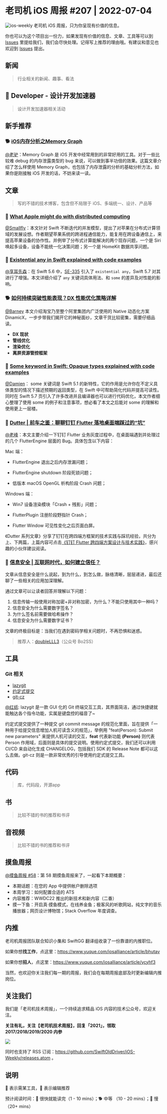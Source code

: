 # 老司机 iOS 周报 #207 | 2022-07-04

![ios-weekly](https://github.com/SwiftOldDriver/iOS-Weekly/blob/master/assets/ios-weekly.png?raw=true)
老司机 iOS 周报，只为你呈现有价值的信息。

你也可以为这个项目出一份力，如果发现有价值的信息、文章、工具等可以到 [Issues](https://github.com/SwiftOldDriver/iOS-Weekly/issues) 里提给我们，我们会尽快处理。记得写上推荐的理由哦。有建议和意见也欢迎到 [Issues](https://github.com/SwiftOldDriver/iOS-Weekly/issues) 提出。

## 新闻

> 行业相关的新闻、趣事、看法

##  Developer - 设计开发加速器

> 设计开发加速器相关活动

## 新手推荐

### 🐕 [iOS内存分析之Memory Graph](https://mp.weixin.qq.com/s/siwMWiSGcCyk-CVPcNjHMw)

[@老驴](https://weibo.com/u/6090610445)：Memory Graph 是 iOS 开发中经常用到的非常好用的工具。对于一些比较难 debug 的内存泄露类型的 bug 来说，可以做到事半功倍的效果。这篇文章介绍了怎么样使用 Memory Graph，也包括了内存泄露的分析的基础分析方法，如果你是刚接触 iOS 开发的话，不妨来读一读。

## 文章

> 写的不错的技术博客，包含但不局限于 iOS、多端统一、设计、产品等

### 🐎 [What Apple might do with distributed computing](https://rhonabwy.com/2022/06/01/what-apple-might-do-with-distributed-computing/)

[@Smallfly](https://github.com/iostalks)：本文针对 Swift 不断迭代的并发模型，提出了对苹果在分布式计算领域的发展设想。作者期望苹果系统的跨进程通信能力，能复用在跨设备通信上，来提高苹果设备的协作性。并例举了分布式计算能解决的两个现存问题，一个是 Siri 唤起多设备，设备不能统一化决策问题；另一个是 HomeKit 数据共享问题。

### 🐎 [Existential any in Swift explained with code examples](https://www.avanderlee.com/swift/existential-any/)

[@享耳先森](https://github.com/iblacksun)：在 Swift 5.6 中，[SE-335](https://github.com/apple/swift-evolution/blob/main/proposals/0335-existential-any.md) 引入了 `existential any`，Swift 5.7 对其进行了增强。本文详细介绍了 `any` 关键词具体用法、和 `some` 的差异及对性能的影响。

### 🐕 [如何持续突破性能表现？DX 性能优化策略详解](https://mp.weixin.qq.com/s/E-ep8vIQpIIMCUhGGxdS0Q)

[@Barney](https://github.com/BarneyZhaoooo) 本文介绍淘宝乃至整个阿里集团内广泛使用的 Native 动态化方案 DinamicX，一步步带我们揭开它的神秘面纱，文章干货比较密集，需要仔细品读。

- **DX 现状**
- **管线优化**
- **渲染优化**
- **离屏资源管控框架**


### 🐎 [Some keyword in Swift: Opaque types explained with code examples](https://www.avanderlee.com/swift/some-opaque-types/)

[@Damien](https://github.com/ZengyiMa)： some 关键词是 Swift 5.1 的新特性，它的作用是允许你在不定义具体类型的情况下描述预期的返回类型，在 Swift 中可帮助简化代码并提高可读性。同时在 Swift 5.7 页引入了许多改进并且编译器也可以进行代码优化，本文作者细心整理了使用 some 的例子和注意事项，想必看了本文之后能对 some 的理解和使用更上一层楼。

### 🐎 [Dutter | 前车之鉴：聊聊钉钉 Flutter 落地桌面端踩过的“坑”](https://mp.weixin.qq.com/s/53pZQgDI642dWQPY2CdkiA)

[@老峰](https://github.com/gesantung)：本文主要介绍一下钉钉 Flutter 业务灰度过程中，在桌面端遇到并处理过的几个 FlutterEngine 层面的 Bug。具体包含以下内容：

Mac 端：

- FlutterEngine 退出之后内存泄漏问题；

- FlutterEngine shutdown 阶段死锁问题；

- 低版本 macOS OpenGL 析构阶段 Crash 问题；

Windows 端：

- Win7 设备渲染模块「Crash + 残影」问题；

- FlutterPlugin 注册阶段野指针 Crash；

- Flutter Window 可见性变化之后页面白屏。

《Dutter 系列文章》分享了钉钉在跨四端方框架的技术实践与踩坑经验，共分为上、下两篇，上篇内容可点击[《钉钉 Flutter 跨四端方案设计与技术实践》](https://mp.weixin.qq.com/s?__biz=Mzg4MDY0ODk0Ng==&mid=2247486687&idx=1&sn=f928b90fb1d3964970dc0c6b0d9f11f9&chksm=cf70bb42f80732549e87b91ca1ad72a758db06d890249c8ac47cfc86c2689556f8ba84d51946&scene=21#wechat_redirect)，感兴趣的小伙伴建议阅读。

### 🐎 [信息安全 | 互联网时代，如何建立信任？](https://mp.weixin.qq.com/s?__biz=Mzg3MjcxNzUxOQ==&mid=2247484972&idx=1&sn=4f0d819e8ab9456bd2ee81942abb3f22&chksm=ceea4b8cf99dc29ad27798c860c9db89621d81497fb6a5d206ed0602d75cffbb1bfdbec5809a&token=2062691669&lang=zh_CN#rd)

文章从信息安全是什么说起，到为什么，到怎么做，脉络清晰，层层递进，最后还聊了一些相关的应用加深理解。

通过文章可以让读者回答并理解以下问题：

1. 信息传输一般使用对称加密+非对称加密，为什么？不能只使用其中一种吗？
2. 信息安全为什么需要数字签名？
3. 为什么签名前需要做哈希操作？
4. 信息安全为什么需要数字证书？

文章的终极目标是：当我们在遇到密码学相关问题时，不再恐惧和迷惑。

> 推荐人：[doubleLLL3](https://github.com/doubleLLL3)（公众号 Bo2SS）

## 工具

### Git 相关

- [lazygit](https://github.com/jesseduffield/lazygit)
- [约定式提交](https://www.conventionalcommits.org/zh-hans/v1.0.0-beta.4/)
- [git-cz](https://github.com/streamich/git-cz)

[@红纸](https://github.com/nianran): lazygit 是一款 GUI 化的 Git 终端交互工具，其界面简洁，通过快捷键就能触达各个指令功能，实属是键盘控的福音了~

约定式提交提供了一种提交 git commit message 的规范化里面，旨在提供「一种用于给提交信息增加人机可读含义的规范」，举例用 "feat(Person): Submit new parameters" 来提供人机可读的交互，**feat** 代表新功能 **(Person)** 则代表 Person 作用域，后面则是具体的提交说明。使用约定式提交，我们还可以利用 CI/CD 来自动化生成 CHANGELOG，包括我们 SDK 的 Release Note 都可以这么去做。git-cz 则是一款非常优秀的引导使用约定式提交工具。



## 代码

> 库，代码段，开源app

## 书

> 比较不错的书的推荐和书评

## 音视频

> 比较不错的书的推荐和书评

## 摸鱼周报

[@摸鱼周报 #58](https://mp.weixin.qq.com/s/KwqFraJk40f9bEy0eKa8Kw)：第 58 期摸鱼周报来了，一起看下本期概要：

* 本期话题：在您的 App 中提供帐户删除选项
* 本周学习：如何配置合适的 ATS
* 内容推荐：WWDC22 推出的新技术和新内容（二番）
* 摸一下鱼：开启真·摸鱼模式，在线养金鱼；极客风的听歌网站，纯文字的音乐播放器；网页设计博物馆；Stack Overflow 年度调查。

## 内推

老司机周报团队联合知识小集和 SwiftGG 翻译组收录了一份靠谱的内推职位。

如果你想**找工作**，点这里：https://www.yuque.com/iosalliance/article/bhutav

如果你想**招人**，点这里：https://www.yuque.com/iosalliance/article/ycyhf3

当然，也欢迎你关注我们每一期的周报，我们会在每期周报底部及时更新编辑内推岗位。

## 关注我们

我们是「老司机技术周报」，一个持续追求精品 iOS 内容的技术公众号，欢迎关注。

**关注有礼，关注【老司机技术周报】，回复「2021」，领取 2017/2018/2019/2020 内参**

![](https://github.com/SwiftOldDriver/iOS-Weekly/blob/master/assets/qrcode_for_wechat.jpg?raw=true)

同时也支持了 RSS 订阅：https://github.com/SwiftOldDriver/iOS-Weekly/releases.atom 。

## 说明

🚧 表示需某工具，🌟 表示编辑推荐

预计阅读时间：🐎 很快就能读完（1 - 10 mins）；🐕 中等 （10 - 20 mins）；🐢 慢（20+ mins）
